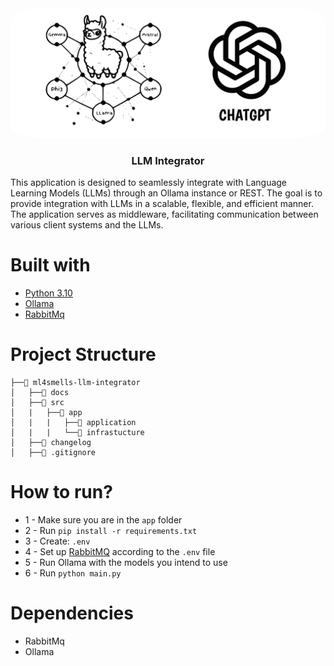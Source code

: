 <div align="center" >
    <img src="docs/img/background.png" width="600px" style="border-radius:10%;"/>
    </br>
    <h3>LLM Integrator</h3>
</div>

This application is designed to seamlessly integrate with Language Learning Models (LLMs) through an Ollama instance or REST. The goal is to provide integration with LLMs in a scalable, flexible, and efficient manner. The application serves as middleware, facilitating communication between various client systems and the LLMs.

# Built with
* [Python 3.10](https://www.python.org/downloads/release/python-3100/)
* [Ollama](https://ollama.com/)
* [RabbitMq](https://www.rabbitmq.com/)


# Project Structure

```
├──📁 ml4smells-llm-integrator
│   ├──📁 docs
│   ├──📁 src
│   |   ├──📁 app
│   |   |   ├──📁 application
│   |   |   └──📁 infrastucture
│   ├──📄 changelog
│   ├──📄 .gitignore

```

# How to run?

* 1 - Make sure you are in the `app` folder
* 2 - Run `pip install -r requirements.txt`
* 3 - Create: `.env`
* 4 - Set up [RabbitMQ](https://www.rabbitmq.com/docs/download) according to the `.env` file
* 5 - Run Ollama with the models you intend to use
* 6 - Run `python main.py`


# Dependencies 

* RabbitMq
* Ollama
